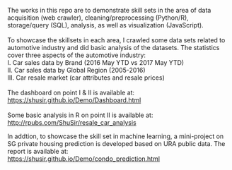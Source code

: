 The works in this repo are to demonstrate skill sets in the area of data acquisition (web crawler), cleaning/preprocessing (Python/R), storage/query (SQL), analysis, as well as visualization (JavaScript).<br>
<br>
To showcase the skillsets in each area, I crawled some data sets related to automotive industry and did basic analysis of the datasets.
The statistics cover three aspects of the automotive industry:<br>
I. Car sales data by Brand (2016 May YTD vs 2017 May YTD)<br> 
II. Car sales data by Global Region (2005-2016) <br>
III. Car resale market (car attributes and resale prices)<br> 
<br>
The dashboard on point I & II is available at: <br>
https://shusir.github.io/Demo/Dashboard.html<br>
<br>
Some basic analysis in R on point II is available at:<br> 
http://rpubs.com/ShuSir/resale_car_analysis<br>

In addtion, to showcase the skill set in machine learning, a mini-project on SG private housing prediction is developed based on URA public data. The report is available at:<br> 
https://shusir.github.io/Demo/condo_prediction.html

